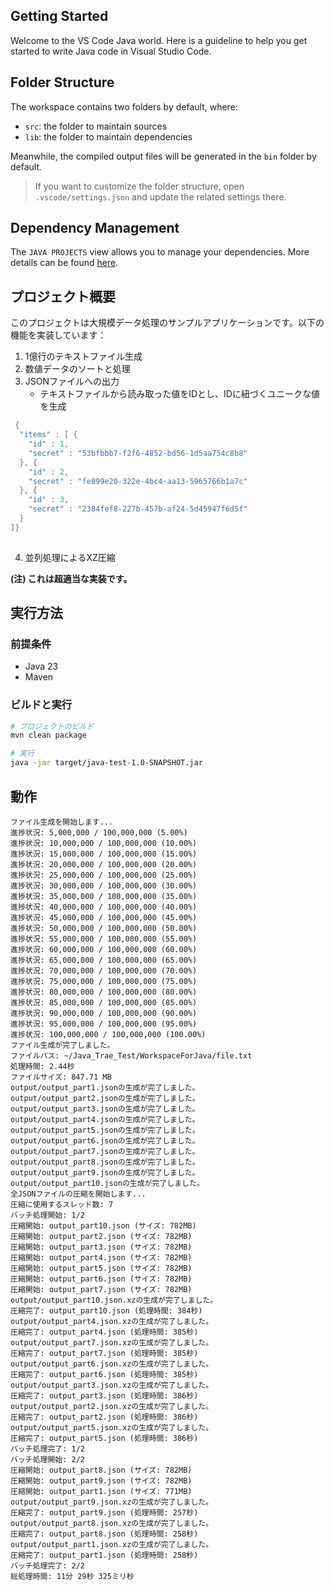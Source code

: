 ## Getting Started

Welcome to the VS Code Java world. Here is a guideline to help you get started to write Java code in Visual Studio Code.

## Folder Structure

The workspace contains two folders by default, where:

- `src`: the folder to maintain sources
- `lib`: the folder to maintain dependencies

Meanwhile, the compiled output files will be generated in the `bin` folder by default.

> If you want to customize the folder structure, open `.vscode/settings.json` and update the related settings there.

## Dependency Management

The `JAVA PROJECTS` view allows you to manage your dependencies. More details can be found [here](https://github.com/microsoft/vscode-java-dependency#manage-dependencies).

## プロジェクト概要

このプロジェクトは大規模データ処理のサンプルアプリケーションです。以下の機能を実装しています：

1. 1億行のテキストファイル生成
2. 数値データのソートと処理
3. JSONファイルへの出力
   - テキストファイルから読み取った値をIDとし、IDに紐づくユニークな値を生成

``` Java
 {
  "items" : [ {
    "id" : 1,
    "secret" : "53bfbbb7-f2f6-4852-bd56-1d5aa754c8b8"
  }, {
    "id" : 2,
    "secret" : "fe899e20-322e-4bc4-aa13-5965766b1a7c"
  }, {
    "id" : 3,
    "secret" : "2384fef8-227b-457b-af24-5d45947f6d5f" 
  }  
]} 
 
```

4. 並列処理によるXZ圧縮

**(注) これは超適当な実装です。**

## 実行方法

### 前提条件

- Java 23
- Maven

### ビルドと実行

```bash
# プロジェクトのビルド
mvn clean package

# 実行
java -jar target/java-test-1.0-SNAPSHOT.jar
```

## 動作

```Text
ファイル生成を開始します...
進捗状況: 5,000,000 / 100,000,000 (5.00%)
進捗状況: 10,000,000 / 100,000,000 (10.00%)
進捗状況: 15,000,000 / 100,000,000 (15.00%)
進捗状況: 20,000,000 / 100,000,000 (20.00%)
進捗状況: 25,000,000 / 100,000,000 (25.00%)
進捗状況: 30,000,000 / 100,000,000 (30.00%)
進捗状況: 35,000,000 / 100,000,000 (35.00%)
進捗状況: 40,000,000 / 100,000,000 (40.00%)
進捗状況: 45,000,000 / 100,000,000 (45.00%)
進捗状況: 50,000,000 / 100,000,000 (50.00%)
進捗状況: 55,000,000 / 100,000,000 (55.00%)
進捗状況: 60,000,000 / 100,000,000 (60.00%)
進捗状況: 65,000,000 / 100,000,000 (65.00%)
進捗状況: 70,000,000 / 100,000,000 (70.00%)
進捗状況: 75,000,000 / 100,000,000 (75.00%)
進捗状況: 80,000,000 / 100,000,000 (80.00%)
進捗状況: 85,000,000 / 100,000,000 (85.00%)
進捗状況: 90,000,000 / 100,000,000 (90.00%)
進捗状況: 95,000,000 / 100,000,000 (95.00%)
進捗状況: 100,000,000 / 100,000,000 (100.00%)
ファイル生成が完了しました。
ファイルパス: ~/Java_Trae_Test/WorkspaceForJava/file.txt
処理時間: 2.44秒
ファイルサイズ: 847.71 MB
output/output_part1.jsonの生成が完了しました。
output/output_part2.jsonの生成が完了しました。
output/output_part3.jsonの生成が完了しました。
output/output_part4.jsonの生成が完了しました。
output/output_part5.jsonの生成が完了しました。
output/output_part6.jsonの生成が完了しました。
output/output_part7.jsonの生成が完了しました。
output/output_part8.jsonの生成が完了しました。
output/output_part9.jsonの生成が完了しました。
output/output_part10.jsonの生成が完了しました。
全JSONファイルの圧縮を開始します...
圧縮に使用するスレッド数: 7
バッチ処理開始: 1/2
圧縮開始: output_part10.json (サイズ: 782MB)
圧縮開始: output_part2.json (サイズ: 782MB)
圧縮開始: output_part3.json (サイズ: 782MB)
圧縮開始: output_part4.json (サイズ: 782MB)
圧縮開始: output_part5.json (サイズ: 782MB)
圧縮開始: output_part6.json (サイズ: 782MB)
圧縮開始: output_part7.json (サイズ: 782MB)
output/output_part10.json.xzの生成が完了しました。
圧縮完了: output_part10.json (処理時間: 384秒)
output/output_part4.json.xzの生成が完了しました。
圧縮完了: output_part4.json (処理時間: 385秒)
output/output_part7.json.xzの生成が完了しました。
圧縮完了: output_part7.json (処理時間: 385秒)
output/output_part6.json.xzの生成が完了しました。
圧縮完了: output_part6.json (処理時間: 385秒)
output/output_part3.json.xzの生成が完了しました。
圧縮完了: output_part3.json (処理時間: 386秒)
output/output_part2.json.xzの生成が完了しました。
圧縮完了: output_part2.json (処理時間: 386秒)
output/output_part5.json.xzの生成が完了しました。
圧縮完了: output_part5.json (処理時間: 386秒)
バッチ処理完了: 1/2
バッチ処理開始: 2/2
圧縮開始: output_part8.json (サイズ: 782MB)
圧縮開始: output_part9.json (サイズ: 782MB)
圧縮開始: output_part1.json (サイズ: 771MB)
output/output_part9.json.xzの生成が完了しました。
圧縮完了: output_part9.json (処理時間: 257秒)
output/output_part8.json.xzの生成が完了しました。
圧縮完了: output_part8.json (処理時間: 258秒)
output/output_part1.json.xzの生成が完了しました。
圧縮完了: output_part1.json (処理時間: 258秒)
バッチ処理完了: 2/2
総処理時間: 11分 29秒 325ミリ秒
```
